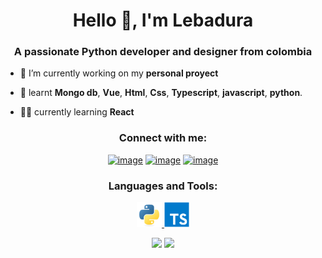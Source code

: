 <h1 align="center">Hello 👋, I'm Lebadura</h1>
<h3 align="center">A passionate Python developer and designer from colombia</h3>

- 🔭 I’m currently working on my **personal proyect**

- 🌱 learnt **Mongo db**, **Vue**, **Html**, **Css**, **Typescript**, **javascript**, **python**.

- 💪🏻 currently learning **React** 

<h3 align="center">Connect with me:</h3>
<div align="center">

[![image](https://img.shields.io/badge/Instagram-E4405F?style=for-the-badge&logo=instagram&logoColor=white)](https://www.instagram.com/x.libardo/?hl=en)
[![image](https://img.shields.io/badge/Twitter-1DA1F2?style=for-the-badge&logo=twitter&logoColor=white)](https://x.com/_lebadura_)
[![image](https://img.shields.io/badge/Gmail-D14836?style=for-the-badge&logo=gmail&logoColor=white)](mailto:lebaduraprivatecontact@gmail.com)
  
</div>

<h3 align="center">Languages and Tools:</h3>

<p align="center"> 
  <a href="https://www.python.org" target="_blank"> 
    <img src="https://raw.githubusercontent.com/devicons/devicon/master/icons/python/python-original.svg" alt="python" width="40" height="40"/>
    <img src="https://raw.githubusercontent.com/devicons/devicon/master/icons/typescript/typescript-original.svg" alt="typescript" width="40" height="40"/> 
  </a>  
</p>

<p align= "center">
  <img height= "150" src="https://github-readme-stats.vercel.app/api?username=BrantLauro&theme=react&show_icons=true&include_all_commits=true" />
  <img height= "150" src="https://github-readme-stats.vercel.app/api/top-langs/?username=BrantLauro&theme=react&layout=compact" />
</p>

